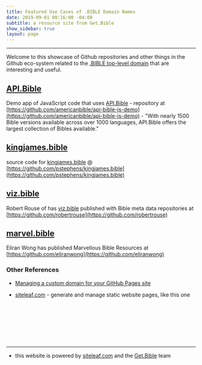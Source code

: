 ```yaml
---
title: Featured Use Cases of .BIBLE Domain Names
date: 2019-09-01 00:16:00 -04:00
subtitle: a resource site from Get.Bible
show_sidebar: true
layout: page
---
```


---

Welcome to this showcase of Github repositories and other things in the Github eco-system related to the [.BIBLE top-level domain](https://get.bible) that are interesting and useful.

## [API.Bible](https://scripture.api.bible/)

Demo app of JavaScript code that uses [API.Bible](https://scripture.api.bible/) - repository at [https://github.com/americanbible/api-bible-js-demo](https://github.com/americanbible/api-bible-js-demo) - "With nearly 1500 Bible versions available across over 1000 languages, API.Bible offers the largest collection of Bibles available."

## [kingjames.bible](https://kingjames.bible)

source code for [kingjames.bible](https://kingjames.bible) @ [https://github.com/pstephens/kingjames.bible](https://github.com/pstephens/kingjames.bible)

## [viz.bible](https://viz.bible)

Robert Rouse of has [viz.bible](https://viz.bible) published with Bible meta data repositories at  [https://github.com/robertrouse](https://github.com/robertrouse)

## [marvel.bible](https://marvel.bible)

Eliran Wong has published Marvellous Bible Resources at [https://github.com/eliranwong](https://github.com/eliranwong)

### Other References

* [Managing a custom domain for your GitHub Pages site](https://docs.github.com/en/pages/configuring-a-custom-domain-for-your-github-pages-site/managing-a-custom-domain-for-your-github-pages-site)

* [siteleaf.com](https://www.siteleaf.com/) - generate and manage static website pages, like this one

<br>
<br>
<br>
<br>
<br>
<br>

---

* this website is powered by [siteleaf.com](https://manage.siteleaf.com/) and the [Get.Bible](https://get.bible) team